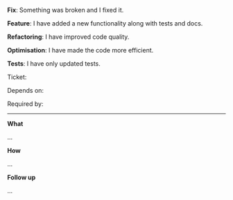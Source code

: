 <!-- Remove the lines that you do not need -->

**Fix**: Something was broken and I fixed it.

**Feature**: I have added a new functionality along with tests and docs.

**Refactoring**: I have improved code quality.

**Optimisation**: I have made the code more efficient.

**Tests**: I have only updated tests.

Ticket: <!-- recommendation: have it in the branch name so you do not need it here -->

Depends on: <!-- PR or ticket link that needs to be implemented first -->

Required by: <!-- PR or ticket link that is waiting on this PR -->


---

<!-- mandatory -->
**What**
<!--
    Describe what you have changed. 
    Give the reviewers a basic understanding of the change they will see.
-->
...

<!-- if applicable, remove otherwise -->

**How**
<!--
    Explain special decisions or compromises
    that are not obvious to a reviewer, e.g.
    based on some local performance tests or research.
    You can also link to blogs, forums, etc.
-->
...

**Follow up**
<!--
    Does the change require special treatment after merging?
    What can go wrong? Do we need to keep an eye on certain things,
    e.g. error messages, customer complaints, etc?
    Do we need to inform someone about the change?
-->
...

